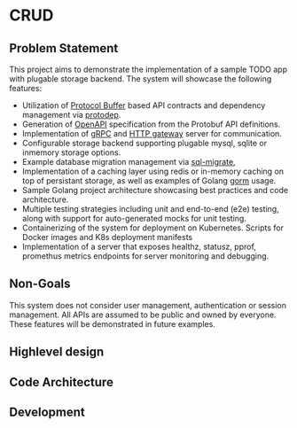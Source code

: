 # CRUD

## Problem Statement

This project aims to demonstrate the implementation of a sample TODO app with plugable storage backend. The system will showcase the following features:

- Utilization of [Protocol Buffer](https://developers.google.com/protocol-buffers) based API contracts and dependency management via [protodep](https://github.com/stormcat24/protodep).
- Generation of [OpenAPI](https://swagger.io/specification/) specification from the Protobuf API definitions.
- Implementation of [gRPC](https://grpc.io/) and [HTTP gateway](https://github.com/grpc-ecosystem/grpc-gateway) server for communication.
- Configurable storage backend supporting plugable mysql, sqlite or inmemory storage options.
- Example database migration management via [sql-migrate](https://github.com/rubenv/sql-migrate),
- Implementation of a caching layer using redis or in-memory caching on top of persistant storage, as well as examples of Golang [gorm](https://gorm.io/) usage.
- Sample Golang project architecture showcasing best practices and code architecture.
- Multiple testing strategies including unit and end-to-end (e2e) testing, along with support for auto-generated mocks for unit testing.
- Containerizing of the system for deployment on Kubernetes. Scripts for Docker images and K8s deployment manifests
- Implementation of a server that exposes healthz, statusz, pprof, promethus metrics endpoints for server monitoring and debugging.

## Non-Goals

This system does not consider user management, authentication or session management. All APIs are assumed to be public and owned by everyone. These features will be demonstrated in future examples.

## Highlevel design

## Code Architecture

## Development
